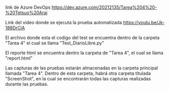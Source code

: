 link de Azure DevOps https://dev.azure.com/20212135/Tarea%204%20-%20Tetsuo%20Arai

Link del video donde se ejecuta la prueba automatizada
https://youtu.be/Jk-188DrCjA

El archivo donde esta el codigo del test se encuentra dentro de la carpeta "Tarea 4" el cual se llama "Test_DiarioLibre.py"

El reporte html se encuentra dentro la carpeta de "Tarea 4", el cual se llama "report.html"

Las capturas de las pruebas estarán almacenadas en la carpeta principal llamada "Tarea 4". Dentro de esta carpeta, habrá otra carpeta titulada "ScreenShot", en la cual se encontrarán todas las capturas realizadas durante las pruebas.
